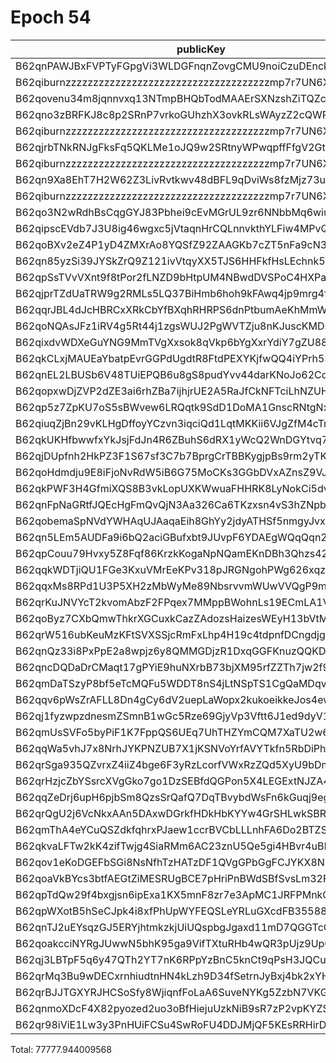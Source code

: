 # Epoch 54

| publicKey                                               | amount         | fee       | amountMina      | feeMina |
|---------------------------------------------------------|----------------|-----------|-----------------|---------|
| B62qnPAWJBxFVPTyFGpgVi3WLDGFnqnZovgCMU9noiCzuDEnckH18ZA | 28921862262018 | 100000000 | 28921.862262018 | 0.1     |
| B62qiburnzzzzzzzzzzzzzzzzzzzzzzzzzzzzzzzzzzzzzmp7r7UN6X | 28921862262017 | 100000000 | 28921.862262017 | 0.1     |
| B62qovenu34m8jqnnvxq13NTmpBHQbTodMAAErSXNzshZiTQZcCtjNs | 4507638776157  | 100000000 | 4507.638776157  | 0.1     |
| B62qno3zBRFKJ8c8p2SRnP7vrkoGUhzhX3ovkRLsWAyzZ2cQWRovcdr | 1889421832335  | 100000000 | 1889.421832335  | 0.1     |
| B62qiburnzzzzzzzzzzzzzzzzzzzzzzzzzzzzzzzzzzzzzmp7r7UN6X | 1889421832335  | 100000000 | 1889.421832335  | 0.1     |
| B62qjrbTNkRNJgFksFq5QKLMe1oJQ9w2SRtnyWPwqpffFfgV2GtubWF | 1557244926124  | 100000000 | 1557.244926124  | 0.1     |
| B62qiburnzzzzzzzzzzzzzzzzzzzzzzzzzzzzzzzzzzzzzmp7r7UN6X | 1557244926123  | 100000000 | 1557.244926123  | 0.1     |
| B62qn9Xa8EhT7H2W62Z3LivRvtkwv48dBFL9qDviWs8fzMjz73upbmW | 1359326094931  | 100000000 | 1359.326094931  | 0.1     |
| B62qiburnzzzzzzzzzzzzzzzzzzzzzzzzzzzzzzzzzzzzzmp7r7UN6X | 1359326094930  | 100000000 | 1359.32609493   | 0.1     |
| B62qo3N2wRdhBsCqgGYJ83Pbhei9cEvMGrUL9zr6NNbbMq6wiu2jHma | 984452889446   | 100000000 | 984.452889446   | 0.1     |
| B62qipscEVdb7J3U8ig46wgxc5jVtaqnHrCQLnnvkthYLFiw4MPvQxY | 975777798486   | 100000000 | 975.777798486   | 0.1     |
| B62qoBXv2eZ4P1yD4ZMXrAo8YQSfZ92ZAAGKb7cZT5nFa9cN33YD2ff | 1292537380703  | 100000000 | 1292.537380703  | 0.1     |
| B62qn85yzSi39JYSkZrQ9Z121ivVtqyXX5TJS6HHFkfHsLEchnk5Kv7 | 827174915289   | 100000000 | 827.174915289   | 0.1     |
| B62qpSsTVvVXnt9f8tPor2fLNZD9bHtpUM4NBwdDVSPoC4HXPaHREyQ | 366718814522   | 100000000 | 366.718814522   | 0.1     |
| B62qjprTZdUaTRW9g2RMLs5LQ37BiHmb6hoh9kFAwq4jp9mrg4fLJvK | 395068887605   | 100000000 | 395.068887605   | 0.1     |
| B62qqrJBL4dJcHBRCxXRkCbYfBXqhRHRPS6dnPtbumAeKhMmWzQ3c4b | 395068866521   | 100000000 | 395.068866521   | 0.1     |
| B62qoNQAsJFz1iRV4g5Rt44j1zgsWUJ2PgWVTZju8nKJuscKMDsJbNw | 112119370268   | 100000000 | 112.119370268   | 0.1     |
| B62qixdvWDXeGuYNG9MmTVgXxsok8qVkp6bYgXxrYdiY7gZU88X6kY7 | 110442258385   | 100000000 | 110.442258385   | 0.1     |
| B62qkCLxjMAUEaYbatpEvrGGPdUgdtR8FtdPEXYKjfwQQ4iYPrh53Yn | 63606750892    | 100000000 | 63.606750892    | 0.1     |
| B62qnEL2LBUSb6V48TUiEPQB6u8gS8pudYvv44darKNoJo62Cd6S9zB | 60031354940    | 100000000 | 60.03135494     | 0.1     |
| B62qopxwDjZVP2dZE3ai6rhZBa7ijhjrUE2A5RaJfCkNFTciLhNZUHV | 40823724736    | 100000000 | 40.823724736    | 0.1     |
| B62qp5z7ZpKU7oS5sBWvew6LRQqtk9SdD1DoMA1GnscRNtgNxhRzz6C | 33604325702    | 100000000 | 33.604325702    | 0.1     |
| B62qiuqZjBn29vKLHgDffoyYCzvn3iqciQd1LqtMKKii6VJgZfM4cTm | 26354882174    | 100000000 | 26.354882174    | 0.1     |
| B62qkUKHfbwwfxYkJsjFdJn4R6ZBuhS6dRX1yWcQ2WnDGYtvq74jE4Y | 23647146711    | 100000000 | 23.647146711    | 0.1     |
| B62qjDUpfnh2HkPZ3F1S67sf3C7b7BprgCrTBBKygjpBs9rm2yTK6fb | 21093156431    | 100000000 | 21.093156431    | 0.1     |
| B62qoHdmdju9E8iFjoNvRdW5iB6G75MoCKs3GGbDVxAZnsZ9VJj8kRk | 20852494118    | 100000000 | 20.852494118    | 0.1     |
| B62qkPWF3H4GfmiXQS8B3vkLopUXKWwuaFHHRK8LyNokCi5dvhKvAwT | 15660350694    | 100000000 | 15.660350694    | 0.1     |
| B62qnFpNaGRtfJQEcHgFmQvQjN3Aa326Ca6TKzxsn4vS3hZNpbJAEHv | 7499219339     | 100000000 | 7.499219339     | 0.1     |
| B62qobemaSpNVdYWHAqUJAaqaEih8GhYy2jdyATHSf5nmgyJvxoA358 | 5755046610     | 100000000 | 5.75504661      | 0.1     |
| B62qn5LEm5AUDFa9i6bQ2aciGBufxbt9JUvpF6YDAEgWQqQqn2MSnr7 | 5732794925     | 100000000 | 5.732794925     | 0.1     |
| B62qpCouu79Hvxy5Z8Fqf86KrzkKogaNpNQamEKnDBh3Qhzs42ZAZVE | 4737526326     | 100000000 | 4.737526326     | 0.1     |
| B62qqkWDTjiQU1FGe3KxuVMrEeKPv318pJRGNgohPWg626xqzyQZuzb | 4702642121     | 100000000 | 4.702642121     | 0.1     |
| B62qqxMs8RPd1U3P5XH2zMbWyMe89NbsrvvmWUwVVQgP9mNwZFVAGAx | 4121886542     | 100000000 | 4.121886542     | 0.1     |
| B62qrKuJNVYcT2kvomAbzF2FPqex7MMppBWohnLs19ECmLA1V5mDxeB | 2382690918     | 100000000 | 2.382690918     | 0.1     |
| B62qoByz7CXbQmwThkrXGCuxkCazZAdozsHaizesWEyH13bVtMrgBcE | 1834928395     | 100000000 | 1.834928395     | 0.1     |
| B62qrW516ubKeuMzKFtSVXSSjcRmFxLhp4H19c4tdpnfDCngdjgJpZG | 1458892269     | 100000000 | 1.458892269     | 0.1     |
| B62qnQz33i8PxPpE2a8wpjz6y8QMMGDjzR1DxqGGFKnuzQQKD6a917B | 1260907647     | 100000000 | 1.260907647     | 0.1     |
| B62qncDQDaDrCMaqt17gPYiE9huNXrbB73bjXM95rfZZTh7jw2f9EvR | 1027196147     | 100000000 | 1.027196147     | 0.1     |
| B62qmDaTSzyP8bf5eTcMQFu5WDDT8nS4jLtNSpTS1CgQaMDqvs9jTr8 | 506289377      | 100000000 | 0.506289377     | 0.1     |
| B62qqv6pWsZrAFLL8Dn4gCy6dV2uepLaWopx2kukoeikkeJos4ewbBt | 496161472      | 100000000 | 0.496161472     | 0.1     |
| B62qj1fyzwpzdnesmZSmnB1wGc5Rze69GjyVp3Vftt6J1ed9dyV1BT9 | 331198708      | 100000000 | 0.331198708     | 0.1     |
| B62qmUsSVFo5byPiF1K7FppQS6UEq7UhTHZYmCQM7XaTU2w6Fci75CP | 271870103      | 100000000 | 0.271870103     | 0.1     |
| B62qqWa5vhJ7x8NrhJYKPNZUB7X1jKSNVoYrfAVYTkfn5RbDiPhxEiz | 245090431      | 100000000 | 0.245090431     | 0.1     |
| B62qrSga935QZvrxZ4iiZ4bge6F3yRzLcorfVWxRzZQd5XyU9bDmScc | 170478964      | 100000000 | 0.170478964     | 0.1     |
| B62qrHzjcZbYSsrcXVgGko7go1DzSEBfdQGPon5X4LEGExtNJZA4ECj | 165719602      | 100000000 | 0.165719602     | 0.1     |
| B62qqZeDrj6upH6pjbSm8QzsSrQafQ7DqTBvybdWsFn6kGuqj9egfyY | 139771357      | 100000000 | 0.139771357     | 0.1     |
| B62qrQgU2j6VcNkxAAn5DAxwDGrkfHDkHbKYYw4GrSHLwkSBR5TY6sw | 129550031      | 100000000 | 0.129550031     | 0.1     |
| B62qmThA4eYCuQSZdkfqhrxPJaew1ccrBVCbLLLnhFA6Do2BTZSVS7D | 114398932      | 100000000 | 0.114398932     | 0.1     |
| B62qkvaLFTw2kK4zifTwjg4SiaRMm6AC23znU5Qe5gi4HBvr4uBLEQu | 109865497      | 100000000 | 0.109865497     | 0.1     |
| B62qov1eKoDGEFbSGi8NsNfhTzHATzDF1QVgGPbGgFCJYKX8NSVva1T | 91356391       | 100000000 | 0.091356391     | 0.1     |
| B62qoaVkBYcs3btfAEGtZiMESRUgBCE7pHriPnBWdSBfSvsLm32FNGr | 77289689       | 100000000 | 0.077289689     | 0.1     |
| B62qpTdQw29f4bxgjsn6ipExa1KX5mnF8zr7e3ApMC1JRFPMnkQp4tR | 49197542       | 100000000 | 0.049197542     | 0.1     |
| B62qpWXotB5hSeCJpk4i8xfPhUpWYFEQSLeYRLuGXcdFB35588y6tD3 | 42721586       | 100000000 | 0.042721586     | 0.1     |
| B62qnTJ2uEYsqzGJ5ERYjhtmkzkjUiUQspbgJgaxd11mD7QGGTcCrNU | 38330886       | 100000000 | 0.038330886     | 0.1     |
| B62qoakcciNYRgJUwwN5bhK95ga9VifTXtuRHb4wQR3pUjz9UpQmZx3 | 27617942       | 100000000 | 0.027617942     | 0.1     |
| B62qj3LBTpF5q6y47QTh2YT7nK6RPpYzBnC5knCt9qPsH3JQCu2JFL9 | 26582585       | 100000000 | 0.026582585     | 0.1     |
| B62qrMq3Bu9wDECxrnhiudtnHN4kLzh9D34fSetrnJyBxj4bk2xYHS3 | 10085608       | 100000000 | 0.010085608     | 0.1     |
| B62qrBJJTGXYRJHCSoSfy8WjiqnfFoLaA6SuveNYKg5ZzbN7VKGidbt | 1805718        | 100000000 | 0.001805718     | 0.1     |
| B62qnmoXDcF4X82pyozed2uo3oBfHiejuUzkNiB9sR7zP2vpKYZSrKf | 520863         | 100000000 | 0.000520863     | 0.1     |
| B62qr98iViE1Lw3y3PnHUiFCSu4SwRoFU4DDJMjQF5KEsRRHirDDqDt | 452            | 100000000 | 4.52e-7         | 0.1     |

Total: 77777.944009568
